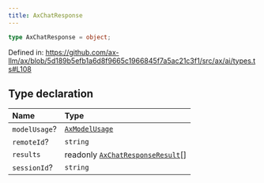 ```yaml
---
title: AxChatResponse
---
```


```ts
type AxChatResponse = object;
```

Defined in: https://github.com/ax-llm/ax/blob/5d189b5efb1a6d8f9665c1966845f7a5ac21c3f1/src/ax/ai/types.ts#L108

## Type declaration

| Name | Type |
| :------ | :------ |
| <a id="modelUsage"></a> `modelUsage`? | [`AxModelUsage`](/api/#03-apidocs/typealiasaxmodelusage) |
| <a id="remoteId"></a> `remoteId`? | `string` |
| <a id="results"></a> `results` | readonly [`AxChatResponseResult`](/api/#03-apidocs/typealiasaxchatresponseresult)[] |
| <a id="sessionId"></a> `sessionId`? | `string` |
